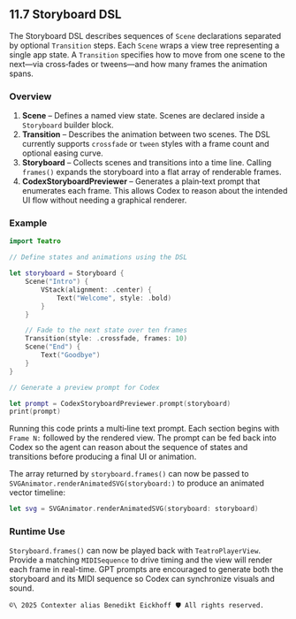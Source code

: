 ## 11.7 Storyboard DSL

The Storyboard DSL describes sequences of `Scene` declarations separated by optional `Transition` steps.  Each `Scene` wraps a view tree representing a single app state.  A `Transition` specifies how to move from one scene to the next—via cross‑fades or tweens—and how many frames the animation spans.

### Overview

1. **Scene** – Defines a named view state.  Scenes are declared inside a `Storyboard` builder block.
2. **Transition** – Describes the animation between two scenes.  The DSL currently supports `crossfade` or `tween` styles with a frame count and optional easing curve.
3. **Storyboard** – Collects scenes and transitions into a time line.  Calling `frames()` expands the storyboard into a flat array of renderable frames.
4. **CodexStoryboardPreviewer** – Generates a plain‑text prompt that enumerates each frame.  This allows Codex to reason about the intended UI flow without needing a graphical renderer.

### Example

```swift
import Teatro

// Define states and animations using the DSL

let storyboard = Storyboard {
    Scene("Intro") {
        VStack(alignment: .center) {
            Text("Welcome", style: .bold)
        }
    }

    // Fade to the next state over ten frames
    Transition(style: .crossfade, frames: 10)
    Scene("End") {
        Text("Goodbye")
    }
}

// Generate a preview prompt for Codex

let prompt = CodexStoryboardPreviewer.prompt(storyboard)
print(prompt)
```

Running this code prints a multi‑line text prompt.  Each section begins with `Frame N:` followed by the rendered view.  The prompt can be fed back into Codex so the agent can reason about the sequence of states and transitions before producing a final UI or animation.

The array returned by `storyboard.frames()` can now be passed to
`SVGAnimator.renderAnimatedSVG(storyboard:)` to produce an animated vector
timeline:

```swift
let svg = SVGAnimator.renderAnimatedSVG(storyboard: storyboard)
```

### Runtime Use

`Storyboard.frames()` can now be played back with `TeatroPlayerView`. Provide a
matching `MIDISequence` to drive timing and the view will render each frame in
real-time. GPT prompts are encouraged to generate both the storyboard and its
MIDI sequence so Codex can synchronize visuals and sound.


`````text
©\ 2025 Contexter alias Benedikt Eickhoff 🛡️ All rights reserved.
`````
